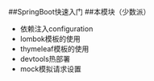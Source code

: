 ##SpringBoot快速入门
##本模块（少数派）
- 依赖注入configuration
- lombok模板的使用
- thymeleaf模板的使用
- devtools热部署
- mock模拟请求设置
